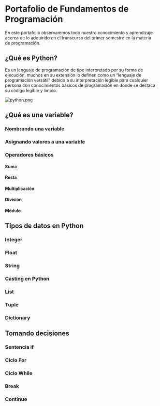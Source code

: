 # Portafolio de Fundamentos de Programación
En este portafolio observaremos todo nuestro conocimiento y aprendizaje acerca de lo adquirido en el transcurso del primer semestre en la materia de programación.

## ¿Qué es Python?
Es un lenguaje de programación de tipo interpretado por su forma de ejecución, muchos en su extensión lo definen como un “lenguaje de programación versátil” debido a su interpretación legible para cualquier persona con conocimientos básicos de programación en donde se destaca su código legible y limpio.

[![python.png](https://i.postimg.cc/brbzxtLd/python.png)](https://postimg.cc/YLrKkj5w)

## ¿Qué es una variable?

### Nombrando una variable

### Asignando valores a una variable

### Operadores básicos

#### Suma

#### Resta

#### Multiplicación

#### División

#### Módulo

## Tipos de datos en Python

### Integer

### Float

### String

### Casting en Python

### List

### Tuple

### Dictionary

## Tomando decisiones

### Sentencia if

### Ciclo For

### Ciclo While

### Break

### Continue
